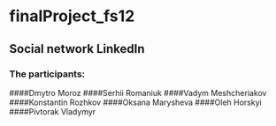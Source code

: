 # finalProject_fs12 
## Social network LinkedIn
### The participants:
####Dmytro Moroz
####Serhii Romaniuk
####Vadym Meshcheriakov
####Konstantin Rozhkov
####Oksana Marysheva
####Oleh Horskyi
####Pivtorak Vladymyr